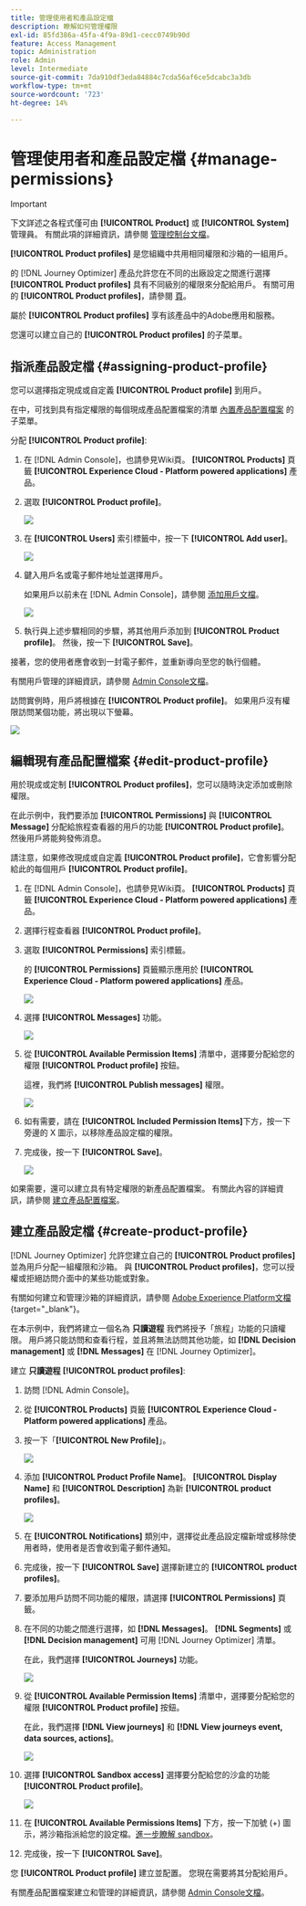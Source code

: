 ```yaml
---
title: 管理使用者和產品設定檔
description: 瞭解如何管理權限
exl-id: 85fd386a-45fa-4f9a-89d1-cecc0749b90d
feature: Access Management
topic: Administration
role: Admin
level: Intermediate
source-git-commit: 7da910df3eda84884c7cda56af6ce5dcabc3a3db
workflow-type: tm+mt
source-wordcount: '723'
ht-degree: 14%

---
```


# 管理使用者和產品設定檔 {#manage-permissions}

>[!IMPORTANT]
>
> 下文詳述之各程式僅可由 **[!UICONTROL Product]** 或 **[!UICONTROL System]** 管理員。 有關此項的詳細資訊，請參閱 [管理控制台文檔](https://helpx.adobe.com/enterprise/admin-guide.html/enterprise/using/admin-roles.ug.html)。

**[!UICONTROL Product profiles]** 是您組織中共用相同權限和沙箱的一組用戶。

的 [!DNL Journey Optimizer] 產品允許您在不同的出廠設定之間進行選擇 **[!UICONTROL Product profiles]** 具有不同級別的權限來分配給用戶。 有關可用的 **[!UICONTROL Product profiles]**，請參閱 [頁](ootb-product-profiles.md)。

屬於 **[!UICONTROL Product profiles]** 享有該產品中的Adobe應用和服務。

您還可以建立自己的 **[!UICONTROL Product profiles]** 的子菜單。

## 指派產品設定檔 {#assigning-product-profile}

您可以選擇指定現成或自定義 **[!UICONTROL Product profile]** 到用戶。

在中，可找到具有指定權限的每個現成產品配置檔案的清單 [內置產品配置檔案](ootb-product-profiles.md) 的子菜單。

分配 **[!UICONTROL Product profile]**:

1. 在 [!DNL Admin Console]，也請參見Wiki頁。 **[!UICONTROL Products]** 頁籤 **[!UICONTROL Experience Cloud - Platform powered applications]** 產品。

1. 選取 **[!UICONTROL Product profile]**。

   ![](../assets/do-not-localize/access_control_2.png)

1. 在 **[!UICONTROL Users]** 索引標籤中，按一下 **[!UICONTROL Add user]**。

   ![](../assets/do-not-localize/access_control_3.png)

1. 鍵入用戶名或電子郵件地址並選擇用戶。

   如果用戶以前未在 [!DNL Admin Console]，請參閱 [添加用戶文檔](https://helpx.adobe.com/enterprise/admin-guide.html/enterprise/using/manage-users-individually.ug.html#add-users)。

   ![](../assets/do-not-localize/access_control_4.png)

1. 執行與上述步驟相同的步驟，將其他用戶添加到 **[!UICONTROL Product profile]**。 然後，按一下 **[!UICONTROL Save]**。

接著，您的使用者應會收到一封電子郵件，並重新導向至您的執行個體。

有關用戶管理的詳細資訊，請參閱 [Admin Console文檔](https://helpx.adobe.com/enterprise/admin-guide.html/enterprise/using/manage-users-individually.ug.html)。

訪問實例時，用戶將根據在 **[!UICONTROL Product profile]**。 如果用戶沒有權限訪問某個功能，將出現以下螢幕。

![](../assets/do-not-localize/access_control_1.png)

## 編輯現有產品配置檔案 {#edit-product-profile}

用於現成或定制 **[!UICONTROL Product profiles]**，您可以隨時決定添加或刪除權限。

在此示例中，我們要添加 **[!UICONTROL Permissions]** 與 **[!UICONTROL Message]** 分配給旅程查看器的用戶的功能 **[!UICONTROL Product profile]**。 然後用戶將能夠發佈消息。

請注意，如果修改現成或自定義 **[!UICONTROL Product profile]**，它會影響分配給此的每個用戶 **[!UICONTROL Product profile]**。

1. 在 [!DNL Admin Console]，也請參見Wiki頁。 **[!UICONTROL Products]** 頁籤 **[!UICONTROL Experience Cloud - Platform powered applications]** 產品。

1. 選擇行程查看器 **[!UICONTROL Product profile]**。

1. 選取 **[!UICONTROL Permissions]** 索引標籤。

   的 **[!UICONTROL Permissions]** 頁籤顯示應用於 **[!UICONTROL Experience Cloud - Platform powered applications]** 產品。

   ![](../assets/do-not-localize/access_control_5.png)

1. 選擇 **[!UICONTROL Messages]** 功能。

   ![](../assets/do-not-localize/access_control_6.png)

1. 從 **[!UICONTROL Available Permission Items]** 清單中，選擇要分配給您的權限 **[!UICONTROL Product profile]** 按鈕。

   這裡，我們將 **[!UICONTROL Publish messages]** 權限。

   ![](../assets/do-not-localize/access_control_7.png)

1. 如有需要，請在 **[!UICONTROL Included Permission Items]**&#x200B;下方，按一下旁邊的 X 圖示，以移除產品設定檔的權限。

1. 完成後，按一下 **[!UICONTROL Save]**。

   ![](../assets/do-not-localize/access_control_8.png)

如果需要，還可以建立具有特定權限的新產品配置檔案。 有關此內容的詳細資訊，請參閱 [建立產品配置檔案](#create-product-profile)。

## 建立產品設定檔 {#create-product-profile}

[!DNL Journey Optimizer] 允許您建立自己的 **[!UICONTROL Product profiles]** 並為用戶分配一組權限和沙箱。 與 **[!UICONTROL Product profiles]**，您可以授權或拒絕訪問介面中的某些功能或對象。

有關如何建立和管理沙箱的詳細資訊，請參閱 [Adobe Experience Platform文檔](https://experienceleague.adobe.com/docs/experience-platform/sandbox/ui/user-guide.html?lang=zh-Hant){target=&quot;_blank&quot;}。

在本示例中，我們將建立一個名為 **只讀遊程** 我們將授予「旅程」功能的只讀權限。 用戶將只能訪問和查看行程，並且將無法訪問其他功能，如 **[!DNL  Decision management]** 或 **[!DNL Messages]** 在 [!DNL Journey Optimizer]。

建立 **只讀遊程** **[!UICONTROL product profiles]**:

1. 訪問 [!DNL Admin Console]。

1. 從 **[!UICONTROL Products]** 頁籤 **[!UICONTROL Experience Cloud - Platform powered applications]** 產品。

1. 按一下「**[!UICONTROL New Profile]**」。

   ![](../assets/do-not-localize/access_control_9.png)

1. 添加 **[!UICONTROL Product Profile Name]**。 **[!UICONTROL Display Name]** 和 **[!UICONTROL Description]** 為新 **[!UICONTROL product profiles]**。

   ![](../assets/do-not-localize/access_control_10.png)

1. 在 **[!UICONTROL Notifications]** 類別中，選擇從此產品設定檔新增或移除使用者時，使用者是否會收到電子郵件通知。

1. 完成後，按一下 **[!UICONTROL Save]** 選擇新建立的 **[!UICONTROL product profiles]**。

1. 要添加用戶訪問不同功能的權限，請選擇 **[!UICONTROL Permissions]** 頁籤。

1. 在不同的功能之間進行選擇，如 **[!DNL Messages]**。 **[!DNL Segments]** 或 **[!DNL Decision management]** 可用 [!DNL Journey Optimizer] 清單。

   在此，我們選擇 **[!UICONTROL Journeys]** 功能。

   ![](../assets/do-not-localize/access_control_11.png)

1. 從 **[!UICONTROL Available Permission Items]** 清單中，選擇要分配給您的權限 **[!UICONTROL Product profile]** 按鈕。

   在此，我們選擇 **[!DNL View journeys]** 和 **[!DNL View journeys event, data sources, actions]**。

   ![](../assets/do-not-localize/access_control_12.png)

1. 選擇 **[!UICONTROL Sandbox access]** 選擇要分配給您的沙盒的功能 **[!UICONTROL Product profile]**。

   ![](../assets/do-not-localize/access_control_13.png)

1. 在 **[!UICONTROL Available Permissions Items]** 下方，按一下加號 (+) 圖示，將沙箱指派給您的設定檔。[進一步瞭解 sandbox](sandboxes.md)。

1. 完成後，按一下 **[!UICONTROL Save]**。

您 **[!UICONTROL Product profile]** 建立並配置。 您現在需要將其分配給用戶。

有關產品配置檔案建立和管理的詳細資訊，請參閱 [Admin Console文檔](https://helpx.adobe.com/enterprise/admin-guide.html/enterprise/using/manage-product-profiles.ug.html)。
